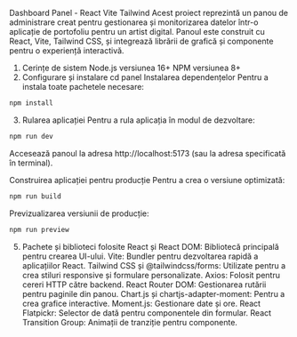 Dashboard Panel - React Vite Tailwind
Acest proiect reprezintă un panou de administrare creat pentru gestionarea și monitorizarea datelor într-o aplicație de portofoliu pentru un artist digital. Panoul este construit cu React, Vite, Tailwind CSS, și integrează librării de grafică și componente pentru o experiență interactivă.

1. Cerințe de sistem
Node.js versiunea 16+
NPM versiunea 8+
2. Configurare și instalare
cd panel
Instalarea dependențelor
Pentru a instala toate pachetele necesare:

```bash
npm install
```

3. Rularea aplicației
Pentru a rula aplicația în modul de dezvoltare:

```bash
npm run dev
```
Accesează panoul la adresa http://localhost:5173 (sau la adresa specificată în terminal).

Construirea aplicației pentru producție
Pentru a crea o versiune optimizată:

```bash
npm run build
```
Previzualizarea versiunii de producție:

```bash
npm run preview
```

5. Pachete și biblioteci folosite
React și React DOM: Bibliotecă principală pentru crearea UI-ului.
Vite: Bundler pentru dezvoltarea rapidă a aplicațiilor React.
Tailwind CSS și @tailwindcss/forms: Utilizate pentru a crea stiluri responsive și formulare personalizate.
Axios: Folosit pentru cereri HTTP către backend.
React Router DOM: Gestionarea rutării pentru paginile din panou.
Chart.js și chartjs-adapter-moment: Pentru a crea grafice interactive.
Moment.js: Gestionare date și ore.
React Flatpickr: Selector de dată pentru componentele din formular.
React Transition Group: Animații de tranziție pentru componente.

